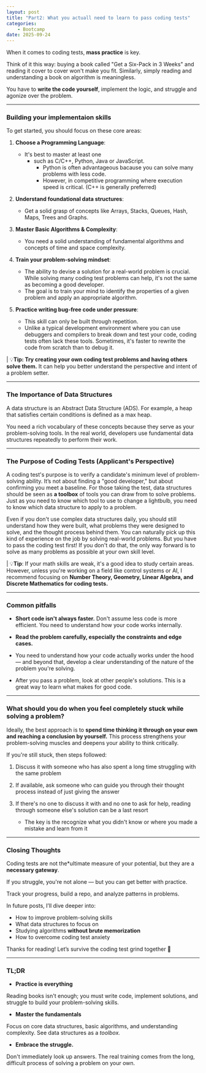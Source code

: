 ```yaml
---
layout: post
title: "Part2: What you actuall need to learn to pass coding tests"
categories:
    - Bootcamp
date: 2025-09-24
---
```


When it comes to coding tests, **mass practice** is key. 

Think of it this way: buying a book called "Get a Six-Pack in 3 Weeks" and reading it cover to cover won't make you fit. Similarly, simply reading and understanding a book on algorithm is meaningless. 

You have to **write the code yourself**, implement the logic, and struggle and agonize over the problem.

---

### Building your implementaion skills

To get started, you should focus on these core areas:

1. **Choose a Programming Language**:
    - It's best to master at least one
        - such as C/C++, Python, Java or JavaScript.
            - Python is often advantageous bacause you can solve many problems with less code.
            - However, in competitive programming where execution speed is critical. (C++ is generally preferred)

2. **Understand foundational data structures**:
    - Get a solid grasp of concepts like Arrays, Stacks, Queues, Hash, Maps, Trees and Graphs.

3. **Master Basic Algorithms & Complexity**:
    - You need a solid understanding of fundamental algorithms and concepts of time and space complexity.

4. **Train your problem-solving mindset**:
    - The ability to devise a solution for a real-world problem is crucial. While solving many coding test problems can help, it's not the same as becoming a good developer. 
    - The goal is to train your mind to identify the properties of a given problem and apply an appropriate algorithm.

5. **Practice writing bug-free code under pressure**:
    - This skill can only be built through repetition. 
    - Unlike a typical development environment where you can use debuggers and compilers to break down and test your code, coding tests often lack these tools. Sometimes, it's faster to rewrite the code from scratch than to debug it.

| 💡**Tip: Try creating your own coding test problems and having others solve them.** It can help you better understand the perspective and intent of a problem setter.

---

### The Importance of Data Structures

A data structure is an Abstract Data Structure (ADS). For example, a heap that satisfies certain conditions is defined as a max heap. 

You need a rich vocabulary of these concepts because they serve as your problem-solving tools. In the real world, developers use fundamental data structures repeatedly to perform their work.

---

### The Purpose of Coding Tests (Applicant's Perspective)

A coding test's purpose is to verify a candidate's minimum level of problem-solving ability. It’s not about finding a "good developer," but about confirming you meet a baseline. For those taking the test, data structures should be seen as **a toolbox** of tools you can draw from to solve problems. Just as you need to know which tool to use to change a lightbulb, you need to know which data structure to apply to a problem.

Even if you don't use complex data structures daily, you should still understand how they were built, what problems they were designed to solve, and the thought process behind them. You can naturally pick up this kind of experience on the job by solving real-world problems. But you have to pass the coding test first! If you don't do that, the only way forward is to solve as many problems as possible at your own skill level.


| 💡**Tip**: If your math skills are weak, it's a good idea to study certain areas. However, unless you're working on a field like control systems or AI, I recommend focusing on **Number Theory, Geometry, Linear Algebra, and Discrete Mathematics for coding tests.**

---

### Common pitfalls

- **Short code isn't always faster.**
Don't assume less code is more efficient. You need to understand how your code works internally.

- **Read the problem carefully, especially the constraints and edge cases.**

- You need to understand how your code actually works under the hood — and beyond that, develop a clear understanding of the nature of the problem you're solving.

- After you pass a problem, look at other people's solutions. This is a great way to learn what makes for good code.

---

### What should you do when you feel completely stuck while solving a problem?

Ideally, the best approach is to **spend time thinking it through on your own and reaching a conclusion by yourself.** 
This process strengthens your problem-solving muscles and deepens your ability to think critically.

If you're still stuck, then steps followed:

1. Discuss it with someone who has also spent a long time struggling with the same problem

2. If available, ask someone who can guide you through their thought process instead of just giving the answer

3. If there's no one to discuss it with and no one to ask for help, reading through someone else's solution can be a last resort
    - The key is the recognize what you didn't know or where you made a mistake and learn from it

---

### Closing Thoughts

Coding tests are not the*ultimate measure of your potential, but they are a **necessary gateway**.

If you struggle, you're not alone — but you can get better with practice.

Track your progress, build a repo, and analyze patterns in problems.

In future posts, I’ll dive deeper into:

- How to improve problem-solving skills
- What data structures to focus on
- Studying algorithms **without brute memorization**
- How to overcome coding test anxiety

Thanks for reading! Let’s survive the coding test grind together 👊

---

### TL;DR

- **Practice is everything**

Reading books isn't enough; you must write code, implement solutions, and struggle to build your problem-solving skills.

- **Master the fundamentals**

Focus on core data structures, basic algorithms, and understanding complexity. 
See data structures as a _toolbox._

- **Embrace the struggle.** 

Don't immediately look up answers. The real training comes from the long, difficult process of solving a problem on your own.


